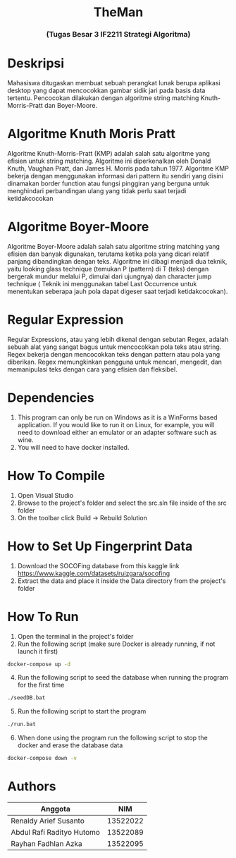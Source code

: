 <h1 align="center">TheMan</h1>
<h3 align="center">(Tugas Besar 3 IF2211 Strategi Algoritma)</h3>

# Deskripsi
Mahasiswa ditugaskan membuat sebuah perangkat lunak berupa aplikasi desktop yang dapat mencocokkan gambar sidik jari pada basis data tertentu. Pencocokan dilakukan dengan algoritme string matching Knuth-Morris-Pratt dan Boyer-Moore.

# Algoritme Knuth Moris Pratt
Algoritme Knuth-Morris-Pratt (KMP) adalah salah satu algoritme yang efisien untuk string matching. Algoritme ini diperkenalkan oleh Donald Knuth, Vaughan Pratt, dan James H. Morris pada tahun 1977. Algoritme KMP bekerja dengan menggunakan informasi dari pattern itu sendiri yang disini dinamakan border function atau fungsi pinggiran yang berguna untuk menghindari perbandingan ulang yang tidak perlu saat terjadi ketidakcocokan

# Algoritme Boyer-Moore
Algoritme Boyer-Moore adalah salah satu algoritme string matching yang efisien dan banyak digunakan, terutama ketika pola yang dicari relatif panjang dibandingkan dengan teks. Algoritme ini dibagi menjadi dua teknik, yaitu looking glass technique (temukan P (pattern) di T (teks)  dengan bergerak mundur melalui P, dimulai dari ujungnya)  dan character jump technique ( Teknik ini menggunakan tabel Last Occurrence untuk menentukan seberapa jauh pola dapat digeser saat terjadi ketidakcocokan).

# Regular Expression
Regular Expressions, atau yang lebih dikenal dengan sebutan Regex, adalah sebuah alat yang sangat bagus untuk mencocokkan pola teks atau string. Regex bekerja dengan mencocokkan teks dengan pattern atau pola yang diberikan. Regex memungkinkan pengguna untuk mencari, mengedit, dan memanipulasi teks dengan cara yang efisien dan fleksibel. 

# Dependencies
1. This program can only be run on Windows as it is a WinForms based application. If you would like to run it on Linux, for example, you will need to download either an emulator or an adapter software such as wine.
2. You will need to have docker installed.

# How To Compile
1. Open Visual Studio
2. Browse to the project's folder and select the src.sln file inside of the src folder
3. On the toolbar click Build -> Rebuild Solution

# How to Set Up Fingerprint Data
1. Download the SOCOFing database from this kaggle link https://www.kaggle.com/datasets/ruizgara/socofing
2. Extract the data and place it inside the Data directory from the project's folder

# How To Run
1. Open the terminal in the project's folder
2. Run the following script (make sure Docker is already running, if not launch it first)
```bash
docker-compose up -d
```
4. Run the following script to seed the database when running the program for the first time
```bash
./seedDB.bat
```
5. Run the following script to start the program
```bash
./run.bat
```
6. When done using the program run the following script to stop the docker and erase the database data
```bash
docker-compose down -v
```
   
# Authors
|Anggota|NIM|
|-------|---|
|Renaldy Arief Susanto|13522022|
|Abdul Rafi Radityo Hutomo|13522089|
|Rayhan Fadhlan Azka|13522095|

